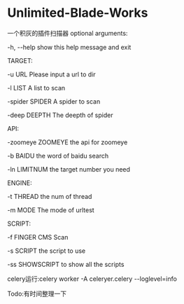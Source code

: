 # Unlimited-Blade-Works

一个积灰的插件扫描器
optional arguments:

  -h, --help        show this help message and exit
  

TARGET:

  -u URL            Please input a url to dir
  
  -l LIST           A list to scan
  
  -spider SPIDER    A spider to scan
  
  -deep DEEPTH      The deepth of spider
  

API:

  -zoomeye ZOOMEYE  the api for zoomeye
  
  -b BAIDU          the word of baidu search
  
  -ln LIMITNUM      the target number you need

ENGINE:

  -t THREAD         the num of thread
  
  -m MODE           The mode of urltest
  

SCRIPT:

  -f FINGER         CMS Scan
  
  -s SCRIPT         the script to use
  
  -ss SHOWSCRIPT    to show all the scripts
  
  
  celery运行:celery worker -A celeryer.celery --loglevel=info
  
  
  Todo:有时间整理一下
